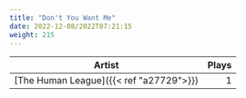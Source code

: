 ```yaml
---
title: "Don't You Want Me"
date: 2022-12-08/2022T07:21:15
weight: 215
---
```




 Artist | Plays 
----- | -----:
[The Human League]({{< ref "a27729">}}) | 1
